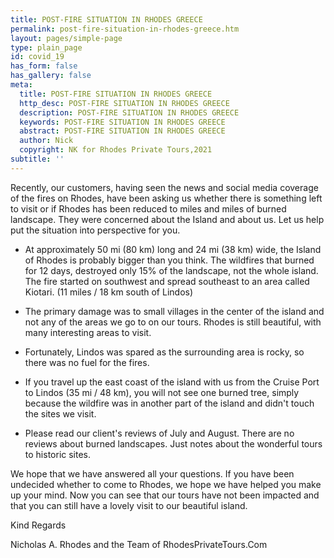 ```yaml
---
title: POST-FIRE SITUATION IN RHODES GREECE
permalink: post-fire-situation-in-rhodes-greece.htm
layout: pages/simple-page
type: plain_page
id: covid_19
has_form: false
has_gallery: false
meta:
  title: POST-FIRE SITUATION IN RHODES GREECE
  http_desc: POST-FIRE SITUATION IN RHODES GREECE
  description: POST-FIRE SITUATION IN RHODES GREECE
  keywords: POST-FIRE SITUATION IN RHODES GREECE
  abstract: POST-FIRE SITUATION IN RHODES GREECE
  author: Nick
  copyright: NK for Rhodes Private Tours,2021
subtitle: ''
---
```

Recently, our customers, having seen the news and social media coverage of the fires on Rhodes, have been asking us whether there is something left to visit or if Rhodes has been reduced to miles and miles of burned landscape. They were concerned about the Island and about us. Let us help put the situation into perspective for you.

* At approximately 50 mi (80 km) long and 24 mi (38 km) wide, the Island of Rhodes is probably bigger than you think. The wildfires that burned for 12 days, destroyed only 15% of the landscape, not the whole island. The fire started on southwest and spread southeast to an area called Kiotari. (11 miles / 18 km south of Lindos)

* The primary damage was to small villages in the center of the island and not any of the areas we go to on our tours. Rhodes is still beautiful, with many interesting areas to visit.

* Fortunately, Lindos was spared as the surrounding area is rocky, so there was no fuel for the fires.

* If you travel up the east coast of the island with us from the Cruise Port to Lindos (35 mi / 48 km), you will not see one burned tree, simply because the wildfire was in another part of the island and didn't touch the sites we visit.

* Please read our client's reviews of July and August. There are no reviews about burned landscapes. Just notes about the wonderful tours to historic sites.

We hope that we have answered all your questions. If you have been undecided whether to come to Rhodes, we hope we have helped you make up your mind. Now you can see that our tours have not been impacted and that you can still have a lovely visit to our beautiful island.

Kind Regards

Nicholas A. Rhodes and the Team of RhodesPrivateTours.Com